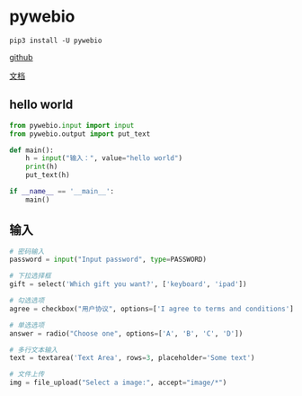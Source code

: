 # pywebio

```shell script
pip3 install -U pywebio
```

[github](https://github.com/ryuutanyou/PyWebIO)

[文档](https://pywebio.readthedocs.io/zh_CN/latest/)

## hello world
```python
from pywebio.input import input
from pywebio.output import put_text

def main():
    h = input("输入：", value="hello world")
    print(h)
    put_text(h)

if __name__ == '__main__':
    main()
```

## 输入

```python
# 密码输入
password = input("Input password", type=PASSWORD)

# 下拉选择框
gift = select('Which gift you want?', ['keyboard', 'ipad'])

# 勾选选项
agree = checkbox("用户协议", options=['I agree to terms and conditions'])

# 单选选项
answer = radio("Choose one", options=['A', 'B', 'C', 'D'])

# 多行文本输入
text = textarea('Text Area', rows=3, placeholder='Some text')

# 文件上传
img = file_upload("Select a image:", accept="image/*")
```


